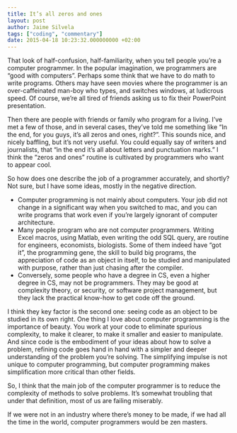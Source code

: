 ```yaml
---
title: It’s all zeros and ones
layout: post
author: Jaime Silvela
tags: ["coding", "commentary"]
date: 2015-04-18 10:23:32.000000000 +02:00
---
```


That look of half-confusion, half-familiarity, when you tell people you’re a computer programmer. In the popular imagination, we programmers are “good with computers”. Perhaps some think that we have to do math to write programs. Others may have seen movies where the programmer is an over-caffeinated man-boy who types, and switches windows, at ludicrous speed. Of course, we’re all tired of friends asking us to fix their PowerPoint presentation.

Then there are people with friends or family who program for a living. I’ve met a few of those, and in several cases, they’ve told me something like “In the end, for you guys, it’s all zeros and ones, right?”.
This sounds nice, and nicely baffling, but it’s not very useful. You could equally say of writers and journalists, that “in the end it’s all about letters and punctuation marks.”
I think the “zeros and ones” routine is cultivated by programmers who want to appear cool.

So how does one describe the job of a programmer accurately, and shortly?
Not sure, but I have some ideas, mostly in the negative direction.

* Computer programming is not mainly about computers. Your job did not change in a significant way when you switched to mac, and you can write programs that work even if you’re largely ignorant of computer architecture.
* Many people program who are not computer programmers. Writing Excel macros, using Matlab, even writing the odd SQL query, are routine for engineers, economists, biologists. Some of them indeed have “got it”, the programming gene, the skill to build big programs, the appreciation of code as an object in itself, to be studied and manipulated with purpose, rather than just chasing after the compiler.
* Conversely, some people who have a degree in CS, even a higher degree in CS, may not be programmers. They may be good at complexity theory, or security, or software project management, but they lack the practical know-how to get code off the ground.

I think they key factor is the second one: seeing code as an object to be studied in its own right. One thing I love about computer programming is the importance of beauty. You work at your code to eliminate spurious complexity, to make it clearer, to make it smaller and easier to manipulate. And since code is the embodiment of your ideas about how to solve a problem, refining code goes hand in hand with a simpler and deeper understanding of the problem you’re solving. The simplifying impulse is not unique to computer programming, but computer programming makes simplification more critical than other fields.

So, I think that the main job of the computer programmer is to reduce the complexity of methods to solve problems. It’s somewhat troubling that under that definition, most of us are failing miserably.

If we were not in an industry where there’s money to be made, if we had all the time in the world, computer programmers would be zen masters.